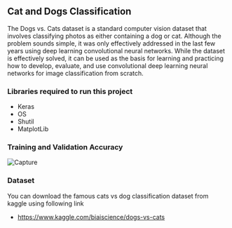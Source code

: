 ## Cat and Dogs Classification
The Dogs vs. Cats dataset is a standard computer vision dataset that involves classifying photos as either containing a dog or cat.
Although the problem sounds simple, it was only effectively addressed in the last few years using deep learning convolutional neural networks. While the dataset is effectively solved, it can be used as the basis for learning and practicing how to develop, evaluate, and use convolutional deep learning neural networks for image classification from scratch.

### Libraries required to run this project
- Keras
- OS
- Shutil
- MatplotLib

### Training and Validation Accuracy

![Capture](https://user-images.githubusercontent.com/60270854/85158077-c557ba00-b275-11ea-81a3-84718cdab9df.JPG)

### Dataset

You can download the famous cats vs dog classification dataset from kaggle using following link
- https://www.kaggle.com/biaiscience/dogs-vs-cats
